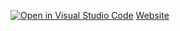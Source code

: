 [![Open in Visual Studio Code](https://classroom.github.com/assets/open-in-vscode-c66648af7eb3fe8bc4f294546bfd86ef473780cde1dea487d3c4ff354943c9ae.svg)](https://classroom.github.com/online_ide?assignment_repo_id=9427934&assignment_repo_type=AssignmentRepo)
[Website](https://htmlpreview.github.io/?https://github.com/ADA-SITE-SITE1101-2022-Fall/website-team-43/blob/main/index.html)

